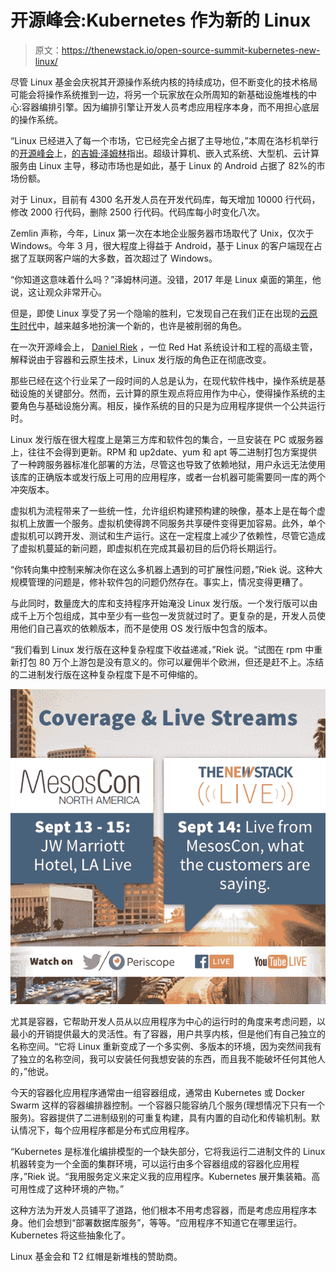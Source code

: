 # 开源峰会:Kubernetes 作为新的 Linux

> 原文：<https://thenewstack.io/open-source-summit-kubernetes-new-linux/>

尽管 Linux 基金会庆祝其开源操作系统内核的持续成功，但不断变化的技术格局可能会将操作系统推到一边，将另一个玩家放在众所周知的新基础设施堆栈的中心:容器编排引擎。因为编排引擎让开发人员考虑应用程序本身，而不用担心底层的操作系统。

“Linux 已经进入了每一个市场，它已经完全占据了主导地位，”本周在洛杉机举行的[开源峰会](http://events.linuxfoundation.org/events/open-source-summit-north-america)上，[的吉姆·泽姆林](https://twitter.com/jzemlin)指出。超级计算机、嵌入式系统、大型机、云计算服务由 Linux 主导，移动市场也是如此，基于 Linux 的 Android 占据了 82%的市场份额。

对于 Linux，目前有 4300 名开发人员在开发代码库，每天增加 10000 行代码，修改 2000 行代码，删除 2500 行代码。代码库每小时变化八次。

Zemlin 声称，今年，Linux 第一次在本地企业服务器市场取代了 Unix，仅次于 Windows。今年 3 月，很大程度上得益于 Android，基于 Linux 的客户端现在占据了互联网客户端的大多数，首次超过了 Windows。

“你知道这意味着什么吗？”泽姆林问道。没错，2017 年是 Linux 桌面的第[年](https://www.reddit.com/r/linux/comments/3038d4/when_was_the_first_year_of_the_linux_desktop/)，他说，这让观众非常开心。

但是，即使 Linux 享受了另一个隐喻的胜利，它发现自己在我们正在出现的[云原生时代](/category/cloud-native/)中，越来越多地扮演一个新的，也许是被削弱的角色。

在一次开源峰会上， [Daniel Riek](https://twitter.com/llunved) ，一位 Red Hat 系统设计和工程的高级主管，解释说由于容器和云原生技术，Linux 发行版的角色正在彻底改变。

那些已经在这个行业呆了一段时间的人总是认为，在现代软件栈中，操作系统是基础设施的关键部分。然而，云计算的原生观点将应用作为中心，使得操作系统的主要角色与基础设施分离。相反，操作系统的目的只是为应用程序提供一个公共运行时。

Linux 发行版在很大程度上是第三方库和软件包的集合，一旦安装在 PC 或服务器上，往往不会得到更新。RPM 和 up2date、yum 和 apt 等二进制打包方案提供了一种跨服务器标准化部署的方法，尽管这也导致了依赖地狱，用户永远无法使用该库的正确版本或发行版上可用的应用程序，或者一台机器可能需要同一库的两个冲突版本。

虚拟机为流程带来了一些统一性，允许组织构建预构建的映像，基本上是在每个虚拟机上放置一个服务。虚拟机使得跨不同服务共享硬件变得更加容易。此外，单个虚拟机可以跨开发、测试和生产运行。这在一定程度上减少了依赖性，尽管它造成了虚拟机蔓延的新问题，即虚拟机在完成其最初目的后仍将长期运行。

“你转向集中控制来解决你在这么多机器上遇到的可扩展性问题，”Riek 说。这种大规模管理的问题是，修补软件包的问题仍然存在。事实上，情况变得更糟了。

与此同时，数量庞大的库和支持程序开始淹没 Linux 发行版。一个发行版可以由成千上万个包组成，其中至少有一些包一发货就过时了。更复杂的是，开发人员使用他们自己喜欢的依赖版本，而不是使用 OS 发行版中包含的版本。

“我们看到 Linux 发行版在这种复杂程度下收益递减，”Riek 说。“试图在 rpm 中重新打包 80 万个上游包是没有意义的。你可以雇佣半个欧洲，但还是赶不上。冻结的二进制发行版在这种复杂程度下是不可伸缩的。

![](img/77a549267379ea12886b10961a3d7f0a.png)

尤其是容器，它帮助开发人员从以应用程序为中心的运行时的角度来考虑问题，以最小的开销提供最大的灵活性。有了容器，用户共享内核，但是他们有自己独立的名称空间。“它将 Linux 重新变成了一个多实例、多版本的环境，因为突然间我有了独立的名称空间，我可以安装任何我想安装的东西，而且我不能破坏任何其他人的，”他说。

今天的容器化应用程序通常由一组容器组成，通常由 Kubernetes 或 Docker Swarm 这样的容器编排器控制。一个容器只能容纳几个服务(理想情况下只有一个服务)。容器提供了二进制级别的可重复构建，具有内置的自动化和传输机制。默认情况下，每个应用程序都是分布式应用程序。

“Kubernetes 是标准化编排模型的一个缺失部分，它将我运行二进制文件的 Linux 机器转变为一个全面的集群环境，可以运行由多个容器组成的容器化应用程序，”Riek 说。“我用服务定义来定义我的应用程序。Kubernetes 展开集装箱。高可用性成了这种环境的产物。”

这种方法为开发人员铺平了道路，他们根本不用考虑容器，而是考虑应用程序本身。他们会想到“部署数据库服务”，等等。“应用程序不知道它在哪里运行。Kubernetes 将这些抽象化了。

Linux 基金会和 T2 红帽是新堆栈的赞助商。

<svg xmlns:xlink="http://www.w3.org/1999/xlink" viewBox="0 0 68 31" version="1.1"><title>Group</title> <desc>Created with Sketch.</desc></svg>